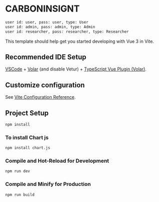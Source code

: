 # CARBONINSIGNT 

```sh
user id: user, pass: user, type: User
user id: admin, pass: admin, type: Admin
user id: researcher, pass: researcher, type: Researcher
```

This template should help get you started developing with Vue 3 in Vite.

## Recommended IDE Setup

[VSCode](https://code.visualstudio.com/) + [Volar](https://marketplace.visualstudio.com/items?itemName=Vue.volar) (and disable Vetur) + [TypeScript Vue Plugin (Volar)](https://marketplace.visualstudio.com/items?itemName=Vue.vscode-typescript-vue-plugin).

## Customize configuration

See [Vite Configuration Reference](https://vitejs.dev/config/).

## Project Setup

```sh
npm install
```

### To install Chart js
```sh
npm install chart.js
```

### Compile and Hot-Reload for Development

```sh
npm run dev
```

### Compile and Minify for Production

```sh
npm run build
```
